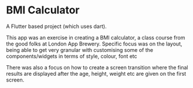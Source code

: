 # BMI Calculator

A Flutter based project (which uses dart).

This app was an exercise in creating a BMI calculator, a class course from the good folks at London App Brewery.
Specific focus was on the layout, being able to get very granular with customising some of the components/widgets in terms of style, colour, font etc

There was also a focus on how to create a screen transition where the final results are displayed after the age, height, weight etc are given on the first screen.
